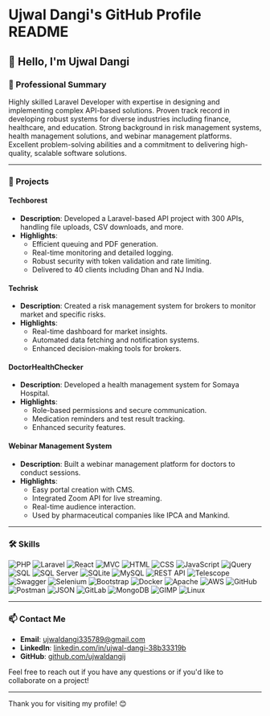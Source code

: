 # Ujwal Dangi's GitHub Profile README

## 👋 Hello, I'm Ujwal Dangi

### 🚀 Professional Summary
Highly skilled Laravel Developer with expertise in designing and implementing complex API-based solutions. Proven track record in developing robust systems for diverse industries including finance, healthcare, and education. Strong background in risk management systems, health management solutions, and webinar management platforms. Excellent problem-solving abilities and a commitment to delivering high-quality, scalable software solutions.

---

### 💼 Projects

#### Techborest
- **Description**: Developed a Laravel-based API project with 300 APIs, handling file uploads, CSV downloads, and more.
- **Highlights**:
  - Efficient queuing and PDF generation.
  - Real-time monitoring and detailed logging.
  - Robust security with token validation and rate limiting.
  - Delivered to 40 clients including Dhan and NJ India.

#### Techrisk
- **Description**: Created a risk management system for brokers to monitor market and specific risks.
- **Highlights**:
  - Real-time dashboard for market insights.
  - Automated data fetching and notification systems.
  - Enhanced decision-making tools for brokers.

#### DoctorHealthChecker
- **Description**: Developed a health management system for Somaya Hospital.
- **Highlights**:
  - Role-based permissions and secure communication.
  - Medication reminders and test result tracking.
  - Enhanced security features.

#### Webinar Management System
- **Description**: Built a webinar management platform for doctors to conduct sessions.
- **Highlights**:
  - Easy portal creation with CMS.
  - Integrated Zoom API for live streaming.
  - Real-time audience interaction.
  - Used by pharmaceutical companies like IPCA and Mankind.

---

### 🛠 Skills

![PHP](https://img.shields.io/badge/PHP-777BB4?style=for-the-badge&logo=php&logoColor=white)
![Laravel](https://img.shields.io/badge/Laravel-FF2D20?style=for-the-badge&logo=laravel&logoColor=white)
![React](https://img.shields.io/badge/React-61DAFB?style=for-the-badge&logo=react&logoColor=white)
![MVC](https://img.shields.io/badge/MVC-009933?style=for-the-badge&logo=semanticweb&logoColor=white)
![HTML](https://img.shields.io/badge/HTML5-E34F26?style=for-the-badge&logo=html5&logoColor=white)
![CSS](https://img.shields.io/badge/CSS3-1572B6?style=for-the-badge&logo=css3&logoColor=white)
![JavaScript](https://img.shields.io/badge/JavaScript-F7DF1E?style=for-the-badge&logo=javascript&logoColor=black)
![jQuery](https://img.shields.io/badge/jQuery-0769AD?style=for-the-badge&logo=jquery&logoColor=white)
![SQL](https://img.shields.io/badge/SQL-336791?style=for-the-badge&logo=postgresql&logoColor=white)
![SQL Server](https://img.shields.io/badge/SQL%20Server-CC2927?style=for-the-badge&logo=microsoft-sql-server&logoColor=white)
![SQLite](https://img.shields.io/badge/SQLite-003B57?style=for-the-badge&logo=sqlite&logoColor=white)
![MySQL](https://img.shields.io/badge/MySQL-4479A1?style=for-the-badge&logo=mysql&logoColor=white)
![REST API](https://img.shields.io/badge/REST-API-0077B5?style=for-the-badge&logo=api&logoColor=white)
![Telescope](https://img.shields.io/badge/Telescope-008080?style=for-the-badge&logo=eye&logoColor=white)
![Swagger](https://img.shields.io/badge/Swagger-85EA2D?style=for-the-badge&logo=swagger&logoColor=black)
![Selenium](https://img.shields.io/badge/Selenium-43B02A?style=for-the-badge&logo=selenium&logoColor=white)
![Bootstrap](https://img.shields.io/badge/Bootstrap-7952B3?style=for-the-badge&logo=bootstrap&logoColor=white)
![Docker](https://img.shields.io/badge/Docker-2496ED?style=for-the-badge&logo=docker&logoColor=white)
![Apache](https://img.shields.io/badge/Apache-D22128?style=for-the-badge&logo=apache&logoColor=white)
![AWS](https://img.shields.io/badge/AWS-232F3E?style=for-the-badge&logo=amazonaws&logoColor=white)
![GitHub](https://img.shields.io/badge/GitHub-181717?style=for-the-badge&logo=github&logoColor=white)
![Postman](https://img.shields.io/badge/Postman-FF6C37?style=for-the-badge&logo=postman&logoColor=white)
![JSON](https://img.shields.io/badge/JSON-000000?style=for-the-badge&logo=json&logoColor=white)
![GitLab](https://img.shields.io/badge/GitLab-FCA121?style=for-the-badge&logo=gitlab&logoColor=white)
![MongoDB](https://img.shields.io/badge/MongoDB-47A248?style=for-the-badge&logo=mongodb&logoColor=white)
![GIMP](https://img.shields.io/badge/GIMP-5C5543?style=for-the-badge&logo=gimp&logoColor=white)
![Linux](https://img.shields.io/badge/Linux-FCC624?style=for-the-badge&logo=linux&logoColor=black)



---

### 📫 Contact Me
- **Email**: [ujwaldangi335789@gmail.com](mailto:ujwaldangi335789@gmail.com)
- **LinkedIn**: [linkedin.com/in/ujwal-dangi-38b33319b](https://www.linkedin.com/in/ujwal-dangi-38b33319b/)
- **GitHub**: [github.com/ujwaldangij](https://github.com/ujwaldangij)

Feel free to reach out if you have any questions or if you'd like to collaborate on a project!

---

Thank you for visiting my profile! 😊
